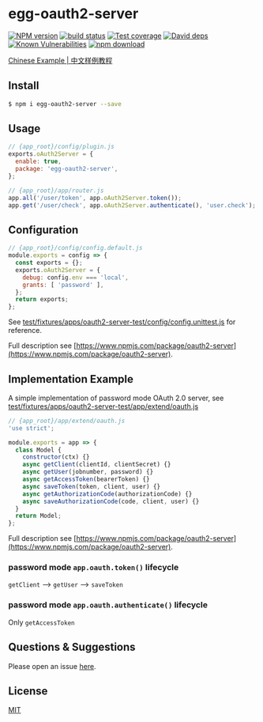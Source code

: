 # egg-oauth2-server

[![NPM version][npm-image]][npm-url]
[![build status][travis-image]][travis-url]
[![Test coverage][codecov-image]][codecov-url]
[![David deps][david-image]][david-url]
[![Known Vulnerabilities][snyk-image]][snyk-url]
[![npm download][download-image]][download-url]

[npm-image]: https://img.shields.io/npm/v/egg-oauth2-server.svg?style=flat-square
[npm-url]: https://npmjs.org/package/egg-oauth2-server
[travis-image]: https://img.shields.io/travis/Azard/egg-oauth2-server.svg?style=flat-square
[travis-url]: https://travis-ci.org/Azard/egg-oauth2-server
[codecov-image]: https://img.shields.io/codecov/c/github/Azard/egg-oauth2-server.svg?style=flat-square
[codecov-url]: https://codecov.io/github/Azard/egg-oauth2-server?branch=master
[david-image]: https://img.shields.io/david/Azard/egg-oauth2-server.svg?style=flat-square
[david-url]: https://david-dm.org/Azard/egg-oauth2-server
[snyk-image]: https://snyk.io/test/npm/egg-oauth2-server/badge.svg?style=flat-square
[snyk-url]: https://snyk.io/test/npm/egg-oauth2-server
[download-image]: https://img.shields.io/npm/dm/egg-oauth2-server.svg?style=flat-square
[download-url]: https://npmjs.org/package/egg-oauth2-server

<!--
Description here.
-->
[Chinese Example | 中文样例教程](https://cnodejs.org/topic/592b2aedba8670562a40f60b)

## Install

```bash
$ npm i egg-oauth2-server --save
```

## Usage

```js
// {app_root}/config/plugin.js
exports.oAuth2Server = {
  enable: true,
  package: 'egg-oauth2-server',
};

// {app_root}/app/router.js
app.all('/user/token', app.oAuth2Server.token());
app.get('/user/check', app.oAuth2Server.authenticate(), 'user.check');
```

## Configuration

```js
// {app_root}/config/config.default.js
module.exports = config => {
  const exports = {};
  exports.oAuth2Server = {
    debug: config.env === 'local',
    grants: [ 'password' ],
  };
  return exports;
};
```

See [test/fixtures/apps/oauth2-server-test/config/config.unittest.js](test/fixtures/apps/oauth2-server-test/config/config.unittest.js) for reference.

Full description see [https://www.npmjs.com/package/oauth2-server](https://www.npmjs.com/package/oauth2-server).

## Implementation Example

A simple implementation of password mode OAuth 2.0 server, see [test/fixtures/apps/oauth2-server-test/app/extend/oauth.js](test/fixtures/apps/oauth2-server-test/app/extend/oauth.js)

```js
// {app_root}/app/extend/oauth.js
'use strict';

module.exports = app => {  
  class Model {
    constructor(ctx) {}
    async getClient(clientId, clientSecret) {}
    async getUser(jobnumber, password) {}
    async getAccessToken(bearerToken) {}
    async saveToken(token, client, user) {}
    async getAuthorizationCode(authorizationCode) {}
    async saveAuthorizationCode(code, client, user) {}
  }  
  return Model;
};
```

Full description see [https://www.npmjs.com/package/oauth2-server](https://www.npmjs.com/package/oauth2-server).

### password mode `app.oauth.token()` lifecycle

`getClient` --> `getUser` --> `saveToken`

### password mode `app.oauth.authenticate()` lifecycle

Only `getAccessToken`

## Questions & Suggestions

Please open an issue [here](https://github.com/Azard/egg-oauth2-server/issues).

## License

[MIT](LICENSE)
